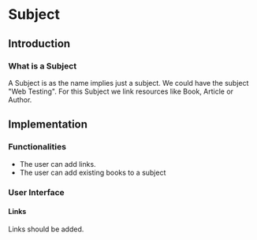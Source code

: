 # Subject

## Introduction

### What is a Subject

A Subject is as the name implies just a subject. We could have the subject "Web Testing". For this Subject we link resources like Book, Article or Author.

## Implementation

### Functionalities

- The user can add links.
- The user can add existing books to a subject

### User Interface

#### Links

Links should be added.

